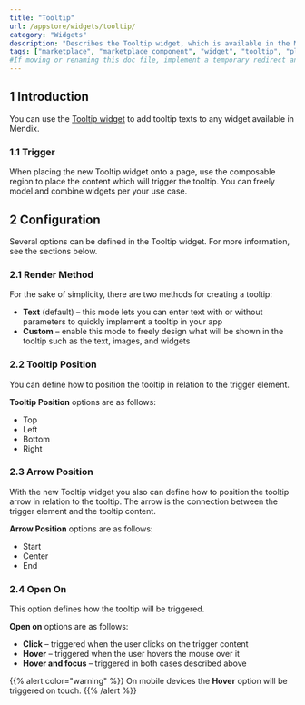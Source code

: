 ```yaml
---
title: "Tooltip"
url: /appstore/widgets/tooltip/
category: "Widgets"
description: "Describes the Tooltip widget, which is available in the Mendix Marketplace."
tags: ["marketplace", "marketplace component", "widget", "tooltip", "platform support"]
#If moving or renaming this doc file, implement a temporary redirect and let the respective team know they should update the URL in the product. See Mapping to Products for more details.
---
```


## 1 Introduction

You can use the [Tooltip widget](https://marketplace.mendix.com/link/component/119160) to add tooltip texts to any widget available in Mendix.

### 1.1 Trigger

When placing the new Tooltip widget onto a page, use the composable region to place the content which will trigger the tooltip. You can freely model and combine widgets per your use case.

## 2 Configuration

Several options can be defined in the Tooltip widget. For more information, see the sections below.

### 2.1 Render Method

For the sake of simplicity, there are two methods for creating a tooltip:

* **Text** (default) – this mode lets you can enter text with or without parameters to quickly implement a
  tooltip in your app
* **Custom** – enable this mode to freely design what will be shown in the tooltip such as the text, images, and
  widgets

### 2.2 Tooltip Position

You can define how to position the tooltip in relation to the trigger element. 

**Tooltip Position** options are as follows:

* Top
* Left
* Bottom
* Right

### 2.3 Arrow Position

With the new Tooltip widget you also can define how to position the tooltip arrow in relation to the tooltip. The arrow
is the connection between the trigger element and the tooltip content. 

**Arrow Position** options are as follows:

* Start
* Center
* End

### 2.4 Open On

This option defines how the tooltip will be triggered. 

**Open on** options are as follows:

* **Click** – triggered when the user clicks on the trigger content
* **Hover** – triggered when the user hovers the mouse over it
* **Hover and focus** – triggered in both cases described above

{{% alert color="warning" %}}
On mobile devices the **Hover** option will be triggered on touch.
{{% /alert %}}
